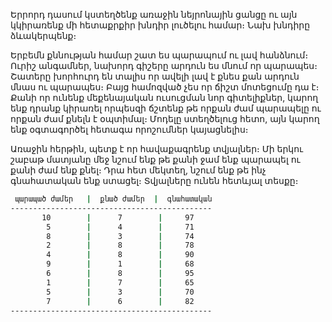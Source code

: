 Երրորդ դասում կստեղծենք առաջին նեյրոնային ցանցը ու այն կկիրառենք մի հետաքրքիր խնդիր լուծելու համար։ Նախ խնդիրը ձևակերպենք։

Երբեմն քննության համար շատ ես պարապում ու լավ հանձնում։ Ուրիշ անգամներ, նախորդ գիշերը արդուն ես մնում որ պարապես։ Շատերը խորհուրդ են տալիս որ ավելի լավ է քնես քան արդուն մնաս ու պարապես։ Բայց համոզված չես որ ճիշտ մոտեցումը դա է։ Քանի որ ունենք մեքենայական ուսուցման նոր գիտելիքներ, կարող ենք դրանք կիրառել որպեսզի ճշտենք թե որքան ժամ պարապելը ու որքան ժամ քնելն է օպտիմալ։ Մոդելը ստեղծելուց հետո, այն կարող ենք օգտագործել հետագա որոշումներ կայացնելիս։

Առաջին հերթին, պետք է որ հավաքագրենք տվյալներ։ Մի երկու շաբաթ մատյանը մեջ նշում ենք թե քանի ջամ ենք պարապել ու քանի ժամ ենք քնել։ Դրա հետ մեկտեղ, նշում ենք թե ինչ գնահատական ենք ստացել։ Տվյալները ունեն հետևյալ տեսքը։


```bash
 պարապած ժամեր   |  քնած ժամեր  |  գնահատական
---------------------------------------------
       10        |      7        |     97
        5        |      4        |     71
        8        |      3        |     74
        2        |      8        |     78
        4        |      8        |     90
        9        |      1        |     68
        6        |      8        |     95
        1        |      7        |     65
        5        |      3        |     70
        7        |      6        |     82
---------------------------------------------
```
